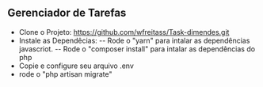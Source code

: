 ## Gerenciador de Tarefas

-   Clone o Projeto: https://github.com/wfreitass/Task-dimendes.git
-   Instale as Dependêcias:
    -- Rode o "yarn" para intalar as dependências javascriot.
    -- Rode o "composer install" para intalar as dependências do php
-   Copie e configure seu arquivo .env
-   rode o "php artisan migrate"
